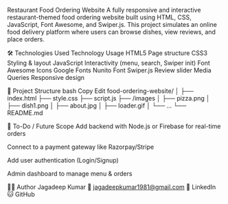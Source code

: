  Restaurant Food Ordering Website
A fully responsive and interactive restaurant-themed food ordering website built using HTML, CSS, JavaScript, Font Awesome, and Swiper.js. This project simulates an online food delivery platform where users can browse dishes, view reviews, and place orders.


🛠️ Technologies Used
Technology	Usage
HTML5	Page structure
CSS3	Styling & layout
JavaScript	Interactivity (menu, search, Swiper init)
Font Awesome	Icons
Google Fonts	Nunito Font
Swiper.js	Review slider
Media Queries	Responsive design

📁 Project Structure
bash
Copy
Edit
food-ordering-website/
│
├── index.html
├── style.css
├── script.js
├── /images
│   ├── pizza.png
│   ├── dish1.png
│   ├── about.jpg
│   ├── loader.gif
│   └── ...
└── README.md





📌 To-Do / Future Scope
Add backend with Node.js or Firebase for real-time orders

Connect to a payment gateway like Razorpay/Stripe

Add user authentication (Login/Signup)

Admin dashboard to manage menu & orders



👨‍💻 Author
Jagadeep Kumar
📧 jagadeepkumar1981@gmail.com
🔗 LinkedIn
🐱 GitHub
